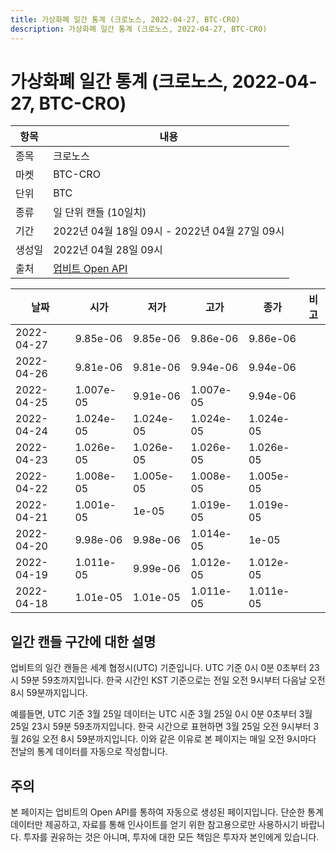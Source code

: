 ```yaml
---
title: 가상화폐 일간 통계 (크로노스, 2022-04-27, BTC-CRO)
description: 가상화폐 일간 통계 (크로노스, 2022-04-27, BTC-CRO)
---
```



가상화폐 일간 통계 (크로노스, 2022-04-27, BTC-CRO)
===

|항목|내용|
|--|--|
|종목|크로노스|
|마켓|BTC-CRO|
|단위|BTC|
|종류|일 단위 캔들 (10일치)|
|기간|2022년 04월 18일 09시 - 2022년 04월 27일 09시|
|생성일|2022년 04월 28일 09시|
|출처|[업비트 Open API](https://docs.upbit.com)|


|날짜|시가|저가|고가|종가|비고|
|--|--|--|--|--|--|
|2022-04-27|9.85e-06|9.85e-06|9.86e-06|9.86e-06|    |
|2022-04-26|9.81e-06|9.81e-06|9.94e-06|9.94e-06|    |
|2022-04-25|1.007e-05|9.91e-06|1.007e-05|9.94e-06|    |
|2022-04-24|1.024e-05|1.024e-05|1.024e-05|1.024e-05|    |
|2022-04-23|1.026e-05|1.026e-05|1.026e-05|1.026e-05|    |
|2022-04-22|1.008e-05|1.005e-05|1.008e-05|1.005e-05|    |
|2022-04-21|1.001e-05|1e-05|1.019e-05|1.019e-05|    |
|2022-04-20|9.98e-06|9.98e-06|1.014e-05|1e-05|    |
|2022-04-19|1.011e-05|9.99e-06|1.012e-05|1.012e-05|    |
|2022-04-18|1.01e-05|1.01e-05|1.011e-05|1.011e-05|    |


일간 캔들 구간에 대한 설명
---


업비트의 일간 캔들은 세계 협정시(UTC) 기준입니다. 
UTC 기준 0시 0분 0초부터 23시 59분 59초까지입니다. 
한국 시간인 KST 기준으로는 전일 오전 9시부터 다음날 오전 8시 59분까지입니다. 


예를들면, UTC 기준 3월 25일 데이터는 UTC 시준 3월 25일 0시 0분 0초부터 3월 25일 23시 59분 59초까지입니다. 
한국 시간으로 표현하면 3월 25일 오전 9시부터 3월 26일 오전 8시 59분까지입니다. 
이와 같은 이유로 본 페이지는 매일 오전 9시마다 전날의 통계 데이터를 자동으로 작성합니다. 


주의
---


본 페이지는 업비트의 Open API를 통하여 자동으로 생성된 페이지입니다. 
단순한 통계 데이터만 제공하고, 자료를 통해 인사이트를 얻기 위한 참고용으로만 사용하시기 바랍니다. 
투자를 권유하는 것은 아니며, 투자에 대한 모든 책임은 투자자 본인에게 있습니다. 
